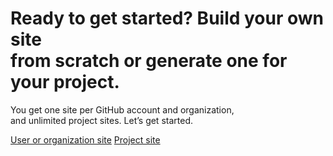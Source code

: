 
  <h1>Ready to get started? Build your own site<br>from scratch or generate one for your project.</h1>
  <p>You get one site per GitHub account and organization,<br>
     and unlimited project sites. Let’s get started.</p>
  <a href="#" class="button blue">User or organization site</a>
  <a href="#" class="button grey">Project site</a>
</body>
</html>
